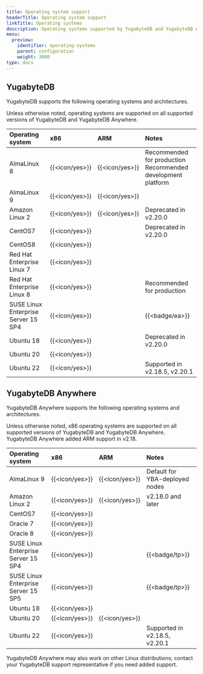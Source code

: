 ```yaml
---
title: Operating system support
headerTitle: Operating system support
linkTitle: Operating systems
description: Operating systems supported by YugabyteDB and YugabyteDB Anywhere.
menu:
  preview:
    identifier: operating-systems
    parent: configuration
    weight: 3000
type: docs
---
```


## YugabyteDB

YugabyteDB supports the following operating systems and architectures.

Unless otherwise noted, operating systems are supported on all supported versions of YugabyteDB and YugabyteDB Anywhere.

| Operating system | x86            | ARM            | Notes |
| :--------------- | :------------- | :------------- | :--- |
| AlmaLinux 8      | {{<icon/yes>}} | {{<icon/yes>}} | Recommended for production<br>Recommended development platform |
| AlmaLinux 9      | {{<icon/yes>}} | {{<icon/yes>}} |
| Amazon Linux 2   | {{<icon/yes>}} | {{<icon/yes>}} | Deprecated in v2.20.0 |
| CentOS7          | {{<icon/yes>}} |                | Deprecated in v2.20.0 |
| CentOS8          | {{<icon/yes>}} |                |
| Red Hat Enterprise Linux 7 | {{<icon/yes>}} |      |
| Red Hat Enterprise Linux 8 | {{<icon/yes>}} |      | Recommended for production |
| SUSE Linux Enterprise Server 15 SP4 | {{<icon/yes>}} |   | {{<badge/ea>}} |
| Ubuntu 18        | {{<icon/yes>}} |                | Deprecated in v2.20.0 |
| Ubuntu 20        | {{<icon/yes>}} |                |
| Ubuntu 22        | {{<icon/yes>}} |                | Supported in v2.18.5, v2.20.1 |

## YugabyteDB Anywhere

YugabyteDB Anywhere supports the following operating systems and architectures.

Unless otherwise noted, x86 operating systems are supported on all supported versions of YugabyteDB and YugabyteDB Anywhere. YugabyteDB Anywhere added ARM support in v2.18.

| Operating system | x86            | ARM            | Notes |
| :--------------- | :------------- | :------------- | :--- |
| AlmaLinux 9      | {{<icon/yes>}} | {{<icon/yes>}} | Default for YBA-deployed nodes |
| Amazon Linux 2   | {{<icon/yes>}} | {{<icon/yes>}} | v2.18.0 and later |
| CentOS7          | {{<icon/yes>}} |                | |
| Oracle 7         | {{<icon/yes>}} |   |
| Oracle 8         | {{<icon/yes>}} |   |
| SUSE Linux Enterprise Server 15 SP4 | {{<icon/yes>}} |   | {{<badge/tp>}} |
| SUSE Linux Enterprise Server 15 SP5 | {{<icon/yes>}} |   | {{<badge/tp>}} |
| Ubuntu 18        | {{<icon/yes>}} |                | |
| Ubuntu 20        | {{<icon/yes>}} | {{<icon/yes>}} | |
| Ubuntu 22        | {{<icon/yes>}} |                | Supported in v2.18.5, v2.20.1 |

YugabyteDB Anywhere may also work on other Linux distributions; contact your YugabyteDB support representative if you need added support.
